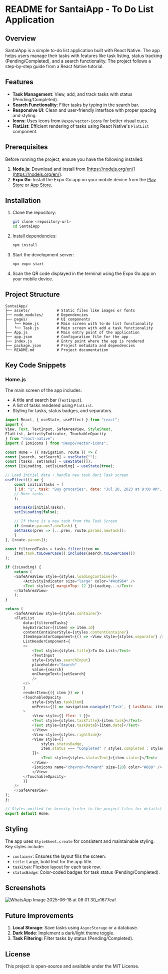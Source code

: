 # README for SantaiApp - To Do List Application

## Overview
SantaiApp is a simple to-do list application built with React Native. The app helps users manage their tasks with features like task listing, status tracking (Pending/Completed), and a search functionality. The project follows a step-by-step guide from a React Native tutorial.

## Features
- **Task Management**: View, add, and track tasks with status (Pending/Completed).
- **Search Functionality**: Filter tasks by typing in the search bar.
- **Responsive UI**: Clean and user-friendly interface with proper spacing and styling.
- **Icons**: Uses icons from `@expo/vector-icons` for better visual cues.
- **FlatList**: Efficient rendering of tasks using React Native's `FlatList` component.

## Prerequisites
Before running the project, ensure you have the following installed:
1. **Node.js**: Download and install from [https://nodejs.org/en/](https://nodejs.org/en/).
2. **Expo Go**: Install the Expo Go app on your mobile device from the [Play Store](https://play.google.com/store/apps/details?id=host.exp.exponent) or [App Store](https://apps.apple.com/app/expo-go/id982107779).

## Installation
1. Clone the repository:
   ```bash
   git clone <repository-url>
   cd SantaiApp
   ```
2. Install dependencies:
   ```bash
   npm install
   ```
3. Start the development server:
   ```bash
   npx expo start
   ```
4. Scan the QR code displayed in the terminal using the Expo Go app on your mobile device.

## Project Structure
```
SantaiApp/
├── assets/            # Static files like images or fonts
├── node_modules/      # Dependencies
├── pages/             # UI components
│   └── Home.js        # Main screen with to-do list functionality
│   └── Task.js        # Main screen with add a task functionality
├── App.js             # Main entry point of the application
├── app.json           # Configuration file for the app
├── index.js           # Entry point where the app is rendered
├── package.json       # Project metadata and dependencies
└── README.md          # Project documentation
```

## Key Code Snippets
### Home.js
The main screen of the app includes:
- A title and search bar (`TextInput`).
- A list of tasks rendered using `FlatList`.
- Styling for tasks, status badges, and separators.

```javascript
import React, { useState, useEffect } from "react";
import { 
View, Text, TextInput, SafeAreaView, StyleSheet, 
FlatList, ActivityIndicator, TouchableOpacity 
} from "react-native";
import { Ionicons } from "@expo/vector-icons";

const Home = ({ navigation, route }) => {
const [search, setSearch] = useState("");
const [tasks, setTasks] = useState([]);
const [isLoading, setIsLoading] = useState(true);

// Load initial data + handle new task dari Task screen
useEffect(() => {
    const initialTasks = [
    { id: "1", task: "Buy groceries", date: "Jul 20, 2023 at 9:00 AM", status: "Pending" },
    // More tasks...
    ];

    setTasks(initialTasks);
    setIsLoading(false);

    // If there is a new tash from the Task Screen
    if (route.params?.newTask) {
    setTasks(prev => [...prev, route.params.newTask]);
    }
}, [route.params]);

const filteredTasks = tasks.filter(item => 
    item.task.toLowerCase().includes(search.toLowerCase())
);

if (isLoading) {
    return (
    <SafeAreaView style={styles.loadingContainer}>
        <ActivityIndicator size="large" color="#4cd964" />
        <Text style={{ marginTop: 12 }}>Loading...</Text>
    </SafeAreaView>
    );
}

return (
    <SafeAreaView style={styles.container}>
    <FlatList
        data={filteredTasks}
        keyExtractor={(item) => item.id}
        contentContainerStyle={styles.contentContainer}
        ItemSeparatorComponent={() => <View style={styles.separator} />}
        ListHeaderComponent={
        <>
            <Text style={styles.title}>To Do List</Text>
            <TextInput
            style={styles.searchInput}
            placeholder="Search"
            value={search}
            onChangeText={setSearch}
            />
        </>
        }
        renderItem={({ item }) => (
        <TouchableOpacity 
            style={styles.taskItem}
            onPress={() => navigation.navigate('Task', { taskData: item })}
        >
            <View style={{ flex: 1 }}>
            <Text style={styles.taskTitle}>{item.task}</Text>
            <Text style={styles.taskDate}>{item.date}</Text>
            </View>
            <View style={styles.rightSide}>
            <View style={[
                styles.statusBadge,
                item.status === "Completed" ? styles.completed : styles.pending,
            ]}>
                <Text style={styles.statusText}>{item.status}</Text>
            </View>
            <Ionicons name="chevron-forward" size={20} color="#888" />
            </View>
        </TouchableOpacity>
        )}
    />
    </SafeAreaView>
);
};

// Styles omitted for brevity (refer to the project files for details)
export default Home;
```

## Styling
The app uses `StyleSheet.create` for consistent and maintainable styling. Key styles include:
- `container`: Ensures the layout fills the screen.
- `title`: Large, bold text for the app title.
- `taskItem`: Flexbox layout for each task row.
- `statusBadge`: Color-coded badges for task status (Pending/Completed).

## Screenshots
![WhatsApp Image 2025-06-18 at 08 01 30_e1677eaf](https://github.com/user-attachments/assets/190053e1-79f0-469d-a998-e17904026929)


## Future Improvements
1. **Local Storage**: Save tasks using `AsyncStorage` or a database.
2. **Dark Mode**: Implement a dark/light theme toggle.
3. **Task Filtering**: Filter tasks by status (Pending/Completed).

## License
This project is open-source and available under the MIT License.
